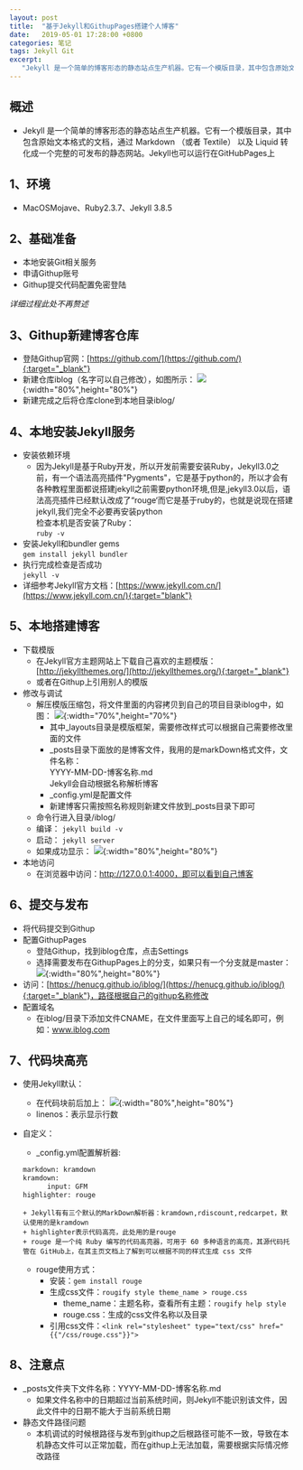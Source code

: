 ```yaml
---
layout: post
title:  "基于Jekyll和GithupPages搭建个人博客"
date:   2019-05-01 17:28:00 +0800
categories: 笔记
tags: Jekyll Git
excerpt: 
   "Jekyll 是一个简单的博客形态的静态站点生产机器。它有一个模版目录，其中包含原始文本格式的文档，通过 Markdown （或者 Textile）  以及 Liquid 转化成一个完整的可发布的静态网站。Jekyll也可以运行在GitHubPages上"
---
```



## 概述
+ Jekyll 是一个简单的博客形态的静态站点生产机器。它有一个模版目录，其中包含原始文本格式的文档，通过 Markdown （或者 Textile） 以及 Liquid 转化成一个完整的可发布的静态网站。Jekyll也可以运行在GitHubPages上

## 1、环境
+ MacOSMojave、Ruby2.3.7、Jekyll 3.8.5

## 2、基础准备
+ 本地安装Git相关服务
+ 申请Githup账号
+ Githup提交代码配置免密登陆

*详细过程此处不再赘述*

## 3、Githup新建博客仓库
+ 登陆Githup官网：[https://github.com/](https://github.com/){:target="_blank"}
+ 新建仓库iblog（名字可以自己修改），如图所示：
![]({{site.url}}/assets/20190501_01/0.png){:width="80%",height="80%"}
+ 新建完成之后将仓库clone到本地目录iblog/

## 4、本地安装Jekyll服务
+ 安装依赖环境  
   + 因为Jekyll是基于Ruby开发，所以开发前需要安装Ruby，Jekyll3.0之前，有一个语法高亮插件"Pygments"，它是基于python的，所以才会有各种教程里面都说搭建jekyll之前需要python环境,但是,jekyll3.0以后，语法高亮插件已经默认改成了“rouge‘而它是基于ruby的，也就是说现在搭建jekyll,我们完全不必要再安装python  
   检查本机是否安装了Ruby：  
   `ruby -v`
+ 安装Jekyll和bundler gems  
   `gem install jekyll bundler`
+ 执行完成检查是否成功  
   `jekyll -v` 
+ 详细参考Jekyll官方文档：[https://www.jekyll.com.cn/](https://www.jekyll.com.cn/){:target="blank"}

## 5、本地搭建博客
+ 下载模版
   + 在Jekyll官方主题网站上下载自己喜欢的主题模版：[http://jekyllthemes.org/](http://jekyllthemes.org/){:target="_blank"} 
   + 或者在Githup上引用别人的模版
+ 修改与调试
   + 解压模版压缩包，将文件里面的内容拷贝到自己的项目目录iblog中，如图：
   ![]({{site.url}}/assets/20190501_01/1.png){:width="70%",height="70%"}
      + 其中_layouts目录是模版框架，需要修改样式可以根据自己需要修改里面的文件
      + _posts目录下面放的是博客文件，我用的是markDown格式文件，文件名称：  
      	YYYY-MM-DD-博客名称.md  
      	Jekyll会自动根据名称解析博客  
      + _config.yml是配置文件   
      + 新建博客只需按照名称规则新建文件放到_posts目录下即可
   + 命令行进入目录/iblog/
   + 编译：
   `jekyll build -v`
   + 启动：
   `jekyll server`
   + 如果成功显示：
   ![]({{site.url}}/assets/20190501_01/2.png){:width="80%",height="80%"}
+ 本地访问
   + 在浏览器中访问：http://127.0.0.1:4000，即可以看到自己博客

## 6、提交与发布
+ 将代码提交到Githup
+ 配置GithupPages
   + 登陆Githup，找到iblog仓库，点击Settings
   + 选择需要发布在GithupPages上的分支，如果只有一个分支就是master：
   ![]({{site.url}}/assets/20190501_01/3.png){:width="80%",height="80%"}
+ 访问：[https://henucg.github.io/iblog/](https://henucg.github.io/iblog/){:target="_blank"}，路径根据自己的githup名称修改
+ 配置域名
   + 在iblog/目录下添加文件CNAME，在文件里面写上自己的域名即可，例如：www.iblog.com

## 7、代码块高亮
+ 使用Jekyll默认：
   + 在代码块前后加上：
   ![]({{site.url}}/assets/20190501_01/4.png){:width="80%",height="80%"}
   + linenos：表示显示行数

+ 自定义：
   + _config.yml配置解析器: 
   ```sh
   markdown: kramdown
   kramdown:
         input: GFM
   highlighter: rouge
   ```
      + Jekyll有有三个默认的MarkDown解析器：kramdown,rdiscount,redcarpet，默认使用的是kramdown 
      + highlighter表示代码高亮，此处用的是rouge
      + rouge 是一个纯 Ruby 编写的代码高亮器，可用于 60 多种语言的高亮，其源代码托管在 GitHub上，在其主页文档上了解到可以根据不同的样式生成 css 文件 
   + rouge使用方式：
      + 安装：`gem install rouge`
      + 生成css文件：`rougify style theme_name > rouge.css`
         + theme_name：主题名称，查看所有主题：`rougify help style`
         + rouge.css：生成的css文件名称以及目录
      + 引用css文件：`<link rel="stylesheet" type="text/css" href="{{"/css/rouge.css"}}">`

## 8、注意点
+ _posts文件夹下文件名称：YYYY-MM-DD-博客名称.md
   + 如果文件名称中的日期超过当前系统时间，则Jekyll不能识别该文件，因此文件中的日期不能大于当前系统日期
+ 静态文件路径问题
   + 本机调试的时候根路径与发布到githup之后根路径可能不一致，导致在本机静态文件可以正常加载，而在githup上无法加载，需要根据实际情况修改路径
